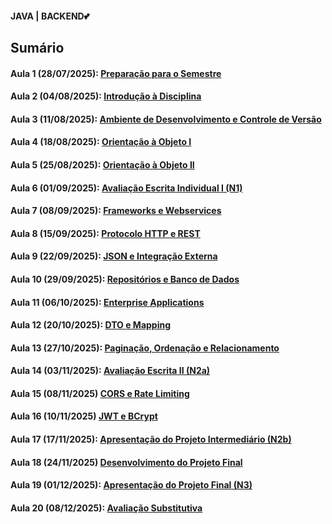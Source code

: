 <h4> JAVA | BACKEND💕</h4>
<h2>Sumário</h2>
<h4>Aula 1 (28/07/2025): <a href="">Preparação para o Semestre</a></h4>
<h4>Aula 2 (04/08/2025): <a href="">Introdução à Disciplina</a></h4>
<h4>Aula 3 (11/08/2025): <a href="">Ambiente de Desenvolvimento e Controle de Versão</a></h4>
<h4>Aula 4 (18/08/2025): <a href="">Orientação à Objeto I</a></h4>
<h4>Aula 5 (25/08/2025): <a href="">Orientação à Objeto II</a></h4>
<h4>Aula 6 (01/09/2025): <a href="">Avaliação Escrita Individual I (N1)</a></h4>
<h4>Aula 7 (08/09/2025): <a href="">Frameworks e Webservices</a></h4>
<h4>Aula 8 (15/09/2025): <a href="">Protocolo HTTP e REST</a></h4>
<h4>Aula 9 (22/09/2025): <a href="">JSON e Integração Externa</a></h4>
<h4>Aula 10 (29/09/2025): <a href="">Repositórios e Banco de Dados</a></h4>
<h4>Aula 11 (06/10/2025): <a href="">Enterprise Applications</a></h4>
<h4>Aula 12 (20/10/2025): <a href="">DTO e Mapping</a></h4>
<h4>Aula 13 (27/10/2025): <a href="">Paginação, Ordenação e Relacionamento</a></h4>
<h4>Aula 14 (03/11/2025): <a href="">Avaliação Escrita II (N2a)</a></h4>
<h4>Aula 15 (08/11/2025)  <a href="">CORS e Rate Limiting</a></h4>
<h4>Aula 16 (10/11/2025)  <a href="">JWT e BCrypt</a></h4>
<h4>Aula 17 (17/11/2025): <a href="">Apresentação do Projeto Intermediário (N2b)</a></h4>
<h4>Aula 18 (24/11/2025)  <a href="">Desenvolvimento do Projeto Final</a></h4>
<h4>Aula 19 (01/12/2025): <a href="">Apresentação do Projeto Final (N3)</a></h4>
<h4>Aula 20 (08/12/2025): <a href="">Avaliação Substitutiva</a></h4>

